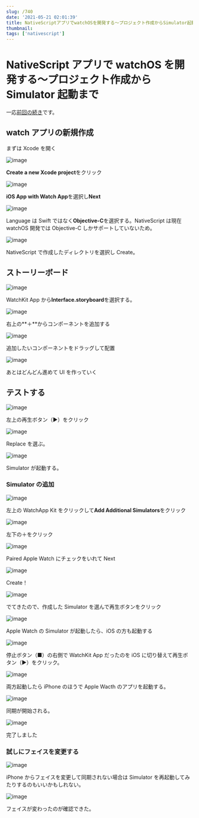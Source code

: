 ```yaml
---
slug: /740
date: '2021-05-21 02:01:39'
title: NativeScriptアプリでwatchOSを開発する〜プロジェクト作成からSimulator起動まで
thumbnail:
tags: ['nativescript']
---
```


# NativeScript アプリで watchOS を開発する〜プロジェクト作成から Simulator 起動まで

一応[前回の続き](https://totolog34.com/733/)です。

## watch アプリの新規作成

まずは Xcode を開く

![image](../../../../images/2021/05/2021-05-19-1.36.24.png)

**Create a new Xcode project**をクリック

![image](../../../../images/2021/05/2021-05-21-1.19.02.png)

**iOS App with Watch App**を選択し**Next**

![image](../../../../images/2021/05/2021-05-19-1.43.09.png)

Language は Swift ではなく**Objective-C**を選択する。NativeScript は現在 watchOS 開発では Objective-C しかサポートしていないため。

![image](../../../../images/2021/05/2021-05-19-1.51.53.png)

NativeScript で作成したディレクトリを選択し Create。

## ストーリーボード

![image](../../../../images/2021/05/2021-05-21-1.26.30.png)

WatchKit App から**Interface.storyboard**を選択する。

![image](../../../../images/2021/05/2021-05-19-19.59.41.png)

右上の**＋**からコンポーネントを追加する

![image](../../../../images/2021/05/2021-05-19-20.00.00.png)

追加したいコンポーネントをドラッグして配置

![image](../../../../images/2021/05/2021-05-19-20.00.12.png)

あとはどんどん進めて UI を作っていく

## テストする

![image](../../../../images/2021/05/2021-05-21-1.27.34.png)

左上の再生ボタン（▶）をクリック

![image](../../../../images/2021/05/2021-05-19-20.10.40.png)

Replace を選ぶ。

![image](../../../../images/2021/05/2021-05-21-1.40.27-1.png)

Simulator が起動する。

### Simulator の追加

![image](../../../../images/2021/05/2021-05-21-1.36.52.png)

左上の WatchApp Kit をクリックして**Add Additional Simulators**をクリック

![image](../../../../images/2021/05/2021-05-19-21.03.30.png)

左下の＋をクリック

![image](../../../../images/2021/05/2021-05-21-1.34.28.png)

Paired Apple Watch にチェックをいれて Next

![image](../../../../images/2021/05/2021-05-19-21.06.11.png)

Create！

![image](../../../../images/2021/05/2021-05-21-1.35.05.png)

でてきたので、作成した Simulator を選んで再生ボタンをクリック

![image](../../../../images/2021/05/2021-05-21-1.40.27.png)

Apple Watch の Simulator が起動したら、iOS の方も起動する

![image](../../../../images/2021/05/2021-05-21-1.41.35.png)

停止ボタン（■）の右側で WatchKit App だったのを iOS に切り替えて再生ボタン（▶）をクリック。

![image](../../../../images/2021/05/2021-05-21-1.48.50.png)

両方起動したら iPhone のほうで Apple Wacth のアプリを起動する。

![image](../../../../images/2021/05/2021-05-20-22.39.04.png)

同期が開始される。

![image](../../../../images/2021/05/2021-05-21-2.12.44.png)

完了しました

### 試しにフェイスを変更する

![image](../../../../images/2021/05/2021-05-21-1.56.36.png)

iPhone からフェイスを変更して同期されない場合は Simulator を再起動してみたりするのもいいかもしれない。

![image](../../../../images/2021/05/2021-05-21-1.58.10.png)

フェイスが変わったのが確認できた。

